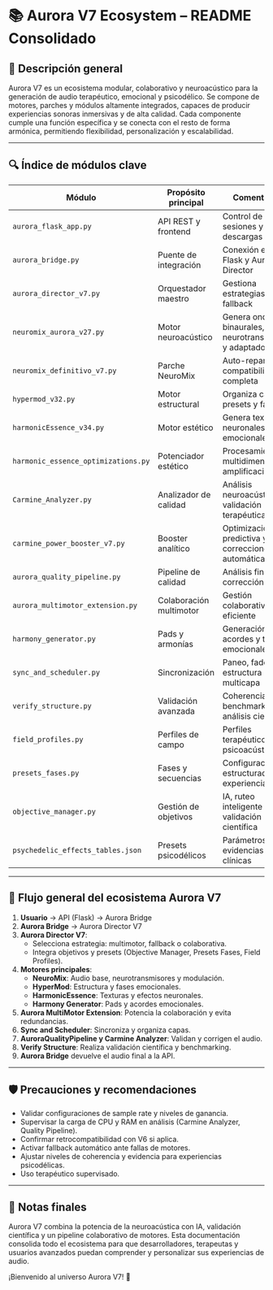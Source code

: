 
# 📚 Aurora V7 Ecosystem – README Consolidado

## 🌌 Descripción general
Aurora V7 es un ecosistema modular, colaborativo y neuroacústico para la generación de audio terapéutico, emocional y psicodélico. Se compone de motores, parches y módulos altamente integrados, capaces de producir experiencias sonoras inmersivas y de alta calidad. Cada componente cumple una función específica y se conecta con el resto de forma armónica, permitiendo flexibilidad, personalización y escalabilidad.

---

## 🔍 Índice de módulos clave

| Módulo                        | Propósito principal | Comentarios |
|-------------------------------|---------------------|-------------|
| `aurora_flask_app.py`         | API REST y frontend | Control de sesiones y descargas |
| `aurora_bridge.py`            | Puente de integración | Conexión entre Flask y Aurora Director |
| `aurora_director_v7.py`       | Orquestador maestro | Gestiona estrategias y fallback |
| `neuromix_aurora_v27.py`      | Motor neuroacústico | Genera ondas binaurales, neurotransmisores y adaptadores |
| `neuromix_definitivo_v7.py`   | Parche NeuroMix     | Auto-reparación y compatibilidad completa |
| `hypermod_v32.py`             | Motor estructural   | Organiza capas, presets y fases |
| `harmonicEssence_v34.py`      | Motor estético      | Genera texturas neuronales y emocionales |
| `harmonic_essence_optimizations.py` | Potenciador estético | Procesamiento multidimensional y amplificación |
| `Carmine_Analyzer.py`         | Analizador de calidad | Análisis neuroacústico y validación terapéutica |
| `carmine_power_booster_v7.py` | Booster analítico   | Optimización predictiva y correcciones automáticas |
| `aurora_quality_pipeline.py`  | Pipeline de calidad | Análisis final y corrección WAV |
| `aurora_multimotor_extension.py` | Colaboración multimotor | Gestión colaborativa eficiente |
| `harmony_generator.py`        | Pads y armonías     | Generación de acordes y texturas emocionales |
| `sync_and_scheduler.py`       | Sincronización      | Paneo, fades y estructura multicapa |
| `verify_structure.py`         | Validación avanzada | Coherencia, benchmarking y análisis científico |
| `field_profiles.py`           | Perfiles de campo   | Perfiles terapéuticos y psicoacústicos |
| `presets_fases.py`            | Fases y secuencias  | Configuración estructurada de experiencias |
| `objective_manager.py`        | Gestión de objetivos | IA, ruteo inteligente y validación científica |
| `psychedelic_effects_tables.json` | Presets psicodélicos | Parámetros y evidencias clínicas |

---

## 🚦 Flujo general del ecosistema Aurora V7

1. **Usuario** → API (Flask) → Aurora Bridge
2. **Aurora Bridge** → Aurora Director V7
3. **Aurora Director V7**:
   - Selecciona estrategia: multimotor, fallback o colaborativa.
   - Integra objetivos y presets (Objective Manager, Presets Fases, Field Profiles).
4. **Motores principales**:
   - **NeuroMix**: Audio base, neurotransmisores y modulación.
   - **HyperMod**: Estructura y fases emocionales.
   - **HarmonicEssence**: Texturas y efectos neuronales.
   - **Harmony Generator**: Pads y acordes emocionales.
5. **Aurora MultiMotor Extension**: Potencia la colaboración y evita redundancias.
6. **Sync and Scheduler**: Sincroniza y organiza capas.
7. **AuroraQualityPipeline y Carmine Analyzer**: Validan y corrigen el audio.
8. **Verify Structure**: Realiza validación científica y benchmarking.
9. **Aurora Bridge** devuelve el audio final a la API.

---

## 🛡️ Precauciones y recomendaciones

- Validar configuraciones de sample rate y niveles de ganancia.
- Supervisar la carga de CPU y RAM en análisis (Carmine Analyzer, Quality Pipeline).
- Confirmar retrocompatibilidad con V6 si aplica.
- Activar fallback automático ante fallas de motores.
- Ajustar niveles de coherencia y evidencia para experiencias psicodélicas.
- Uso terapéutico supervisado.

---

## 📑 Notas finales

Aurora V7 combina la potencia de la neuroacústica con IA, validación científica y un pipeline colaborativo de motores. Esta documentación consolida todo el ecosistema para que desarrolladores, terapeutas y usuarios avanzados puedan comprender y personalizar sus experiencias de audio.

¡Bienvenido al universo Aurora V7! 🚀
    